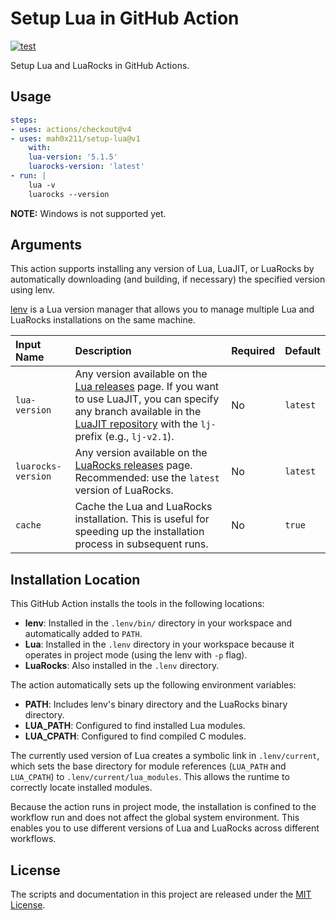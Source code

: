 # Setup Lua in GitHub Action

[![test](https://github.com/mah0x211/setup-lua/actions/workflows/test.yml/badge.svg)](https://github.com/mah0x211/setup-lua/actions/workflows/test.yml)

Setup Lua and LuaRocks in GitHub Actions.


## Usage

```yaml
steps:
- uses: actions/checkout@v4
- uses: mah0x211/setup-lua@v1
    with:
    lua-version: '5.1.5'
    luarocks-version: 'latest'
- run: |
    lua -v
    luarocks --version
```

**NOTE:** Windows is not supported yet.



## Arguments

This action supports installing any version of Lua, LuaJIT, or LuaRocks by automatically downloading (and building, if necessary) the specified version using lenv.

[lenv](https://github.com/mah0x211/lenv) is a Lua version manager that allows you to manage multiple Lua and LuaRocks installations on the same machine.

| Input Name | Description | Required | Default |
|:------------|:-------------|---------|---------|
| `lua-version` | Any version available on the [Lua releases](https://www.lua.org/ftp/) page. If you want to use LuaJIT, you can specify any branch available in the [LuaJIT repository](https://github.com/LuaJIT/LuaJIT) with the `lj-` prefix (e.g., `lj-v2.1`). | No | `latest`  |
| `luarocks-version` | Any version available on the [LuaRocks releases](https://luarocks.org/releases) page. Recommended: use the `latest` version of LuaRocks. | No | `latest` |
| `cache` | Cache the Lua and LuaRocks installation. This is useful for speeding up the installation process in subsequent runs. | No | `true` |


## Installation Location

This GitHub Action installs the tools in the following locations:

- **lenv**: Installed in the `.lenv/bin/` directory in your workspace and automatically added to `PATH`.
- **Lua**: Installed in the `.lenv` directory in your workspace because it operates in project mode (using the lenv with `-p` flag).
- **LuaRocks**: Also installed in the `.lenv` directory.

The action automatically sets up the following environment variables:

- **PATH**: Includes lenv's binary directory and the LuaRocks binary directory.
- **LUA_PATH**: Configured to find installed Lua modules.
- **LUA_CPATH**: Configured to find compiled C modules.

The currently used version of Lua creates a symbolic link in `.lenv/current`, which sets the base directory for module references (`LUA_PATH` and `LUA_CPATH`) to `.lenv/current/lua_modules`. This allows the runtime to correctly locate installed modules.

Because the action runs in project mode, the installation is confined to the workflow run and does not affect the global system environment. This enables you to use different versions of Lua and LuaRocks across different workflows.

## License

The scripts and documentation in this project are released under the [MIT License](LICENSE).

